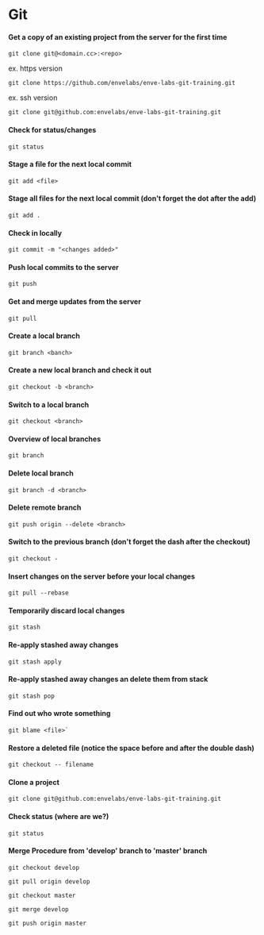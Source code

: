 # Git

#### Get a copy of an existing project from the server for the first time
```
git clone git@<domain.cc>:<repo>
```

ex. https version

```
git clone https://github.com/envelabs/enve-labs-git-training.git
```

ex. ssh version

```
git clone git@github.com:envelabs/enve-labs-git-training.git
```

#### Check for status/changes
```
git status
```

#### Stage a file for the next local commit
```
git add <file>
```

#### Stage all files for the next local commit (don't forget the dot after the add)
```
git add .
```

#### Check in locally
```
git commit -m "<changes added>"
```

#### Push local commits to the server
```
git push
```

#### Get and merge updates from the server
```
git pull
```

#### Create a local branch
```
git branch <banch>
```

#### Create a new local branch and check it out
```
git checkout -b <branch>
```

#### Switch to a local branch
```
git checkout <branch>
```

#### Overview of local branches
```
git branch
```

#### Delete local branch
```
git branch -d <branch>
```

#### Delete remote branch
```
git push origin --delete <branch>
```

#### Switch to the previous branch (don't forget the dash after the checkout)
```
git checkout -
```

#### Insert changes on the server before your local changes
```
git pull --rebase
```

#### Temporarily discard local changes
```
git stash
```

#### Re-apply stashed away changes
```
git stash apply
```

#### Re-apply stashed away changes an delete them from stack
```
git stash pop
```

#### Find out who wrote something
```
git blame <file>`
```

#### Restore a deleted file (notice the space before and after the double dash)
```
git checkout -- filename
```

#### Clone a project
```
git clone git@github.com:envelabs/enve-labs-git-training.git
```

#### Check status (where are we?)
```
git status
```
#### Merge Procedure from 'develop' branch to 'master' branch
```
git checkout develop

git pull origin develop

git checkout master

git merge develop

git push origin master
